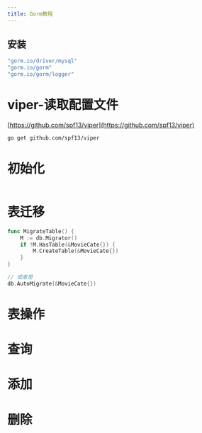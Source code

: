 ```yaml
---
title: Gorm教程
---
```


## 安装

```go
"gorm.io/driver/mysql"
"gorm.io/gorm"
"gorm.io/gorm/logger"
```

# viper-读取配置文件

[https://github.com/spf13/viper](https://github.com/spf13/viper)

```bash
go get github.com/spf13/viper
```

# 初始化

```go
```

# 表迁移

```go
func MigrateTable() {
	M := db.Migrator()
	if !M.HasTable(&MovieCate{}) {
		M.CreateTable(&MovieCate{})
	}
}

// 或者是
db.AutoMigrate(&MovieCate{})
```



# 表操作

# 查询





# 添加



# 删除





